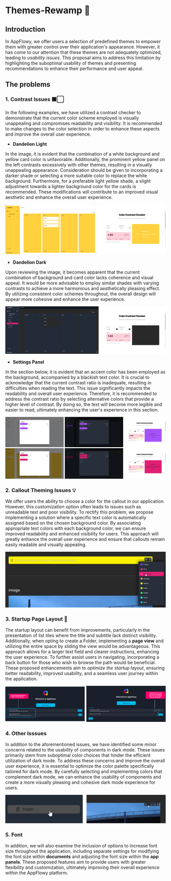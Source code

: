 # Themes-Rewamp 🎨

## Introduction

In AppFlowy, we offer users a selection of predefined themes to empower them with greater control over their application's appearance. However, it has come to our attention that these themes are not adequately optimized, leading to *usability issues*. This proposal aims to address this limitation by highlighting the suboptimal usability of themes and presenting recommendations to enhance their performance and user appeal.


## The problems

### 1. Contrast Issues ⬛⬜
In the following examples, we have utilized a contrast checker to demonstrate that the current color scheme employed is visually unappealing and compromises readability and visibility. It is recommended to make changes to the color selection in order to enhance these aspects and improve the overall user experience.


- **Dandelion Light**

In the image, it is evident that the combination of a white background and yellow card color is unfavorable. Additionally, the prominent yellow panel on the left contrasts excessively with other themes, resulting in a visually unappealing appearance. Consideration should be given to incorporating a darker shade or selecting a more suitable color to replace the white background. Furthermore, for a preferable light yellow shade, a slight adjustment towards a lighter background color for the cards is recommended. These modifications will contribute to an improved visual aesthetic and enhance the overall user experience.

![contrast_dandelion_light](./images/contrast_dandelion_light.png)

- **Dandelion Dark**


Upon reviewing the image, it becomes apparent that the current combination of background and card color lacks coherence and visual appeal. It would be more advisable to employ similar shades with varying contrasts to achieve a more harmonious and aesthetically pleasing effect. By utilizing consistent color schemes throughout, the overall design will appear more cohesive and enhance the user experience.

![contrast_dandelion_dark](./images/contrast_dandelion_dark.png)

- **Settings Panel**


In the section below, it is evident that an accent color has been employed as the background, accompanied by a blackish text color. It is crucial to acknowledge that the current contrast ratio is inadequate, resulting in difficulties when reading the text. This issue significantly impacts the readability and overall user experience. Therefore, it is recommended to address the contrast ratio by selecting alternative colors that provide a higher level of contrast. By doing so, the text will become more legible and easier to read, ultimately enhancing the user's experience in this section.

![settings_lavender](./images/settings_lavender.png)
![settings_dandelion](./images/settings_dandelion.png)

### 2. Callout Theming Issues 💡
We offer users the ability to choose a color for the callout in our application. However, this customization option often leads to issues such as unreadable text and poor visibility. To rectify this problem, we propose implementing a solution where a specific text color is automatically assigned based on the chosen background color. By associating appropriate text colors with each background color, we can ensure improved readability and enhanced visibility for users. This approach will greatly enhance the overall user experience and ensure that callouts remain easily readable and visually appealing.

![callout](./images/callout.png)

### 3. Startup Page Layout 🌠
The startup layout can benefit from improvements, particularly in the presentation of list tiles where the title and subtitle lack distinct visibility. Additionally, when opting to create a Folder, implementing a **page view** and utilizing the entire space by sliding the view would be advantageous. This approach allows for a larger text field and clearer instructions, enhancing the user experience. To further assist users in navigating, incorporating a back button for those who wish to browse the path would be beneficial. These proposed enhancements aim to *optimize the startup layout*, ensuring better readability, improved usability, and a seamless user journey within the application.

![startup](./images/startup.png)

### 4. Other Isssues 
In addition to the aforementioned issues, we have identified some minor concerns related to the usability of components in dark mode. These issues primarily stem from suboptimal color choices that hinder the efficient utilization of dark mode. To address these concerns and improve the overall user experience, it is essential to optimize the color palette specifically tailored for dark mode. By carefully selecting and implementing colors that complement dark mode, we can enhance the usability of components and create a more visually pleasing and cohesive dark mode experience for users.

![other_issues](./images/other_issues.png)

### 5. Font
In addition, we will also examine the inclusion of options to increase font size throughout the application, including separate settings for modifying the font size within **documents** and adjusting the font size within the **app panels**. These proposed features aim to provide users with greater flexibility and customization, ultimately improving their overall experience within the AppFlowy platform.
